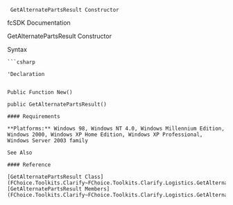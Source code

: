﻿     GetAlternatePartsResult Constructor                                                   

fcSDK Documentation

GetAlternatePartsResult Constructor

Syntax

```vbnet
```csharp

'Declaration
 

Public Function New()

public GetAlternatePartsResult()

#### Requirements

**Platforms:** Windows 98, Windows NT 4.0, Windows Millennium Edition, Windows 2000, Windows XP Home Edition, Windows XP Professional, Windows Server 2003 family

See Also

#### Reference

[GetAlternatePartsResult Class](FChoice.Toolkits.Clarify~FChoice.Toolkits.Clarify.Logistics.GetAlternatePartsResult.md)  
[GetAlternatePartsResult Members](FChoice.Toolkits.Clarify~FChoice.Toolkits.Clarify.Logistics.GetAlternatePartsResult_members.md)